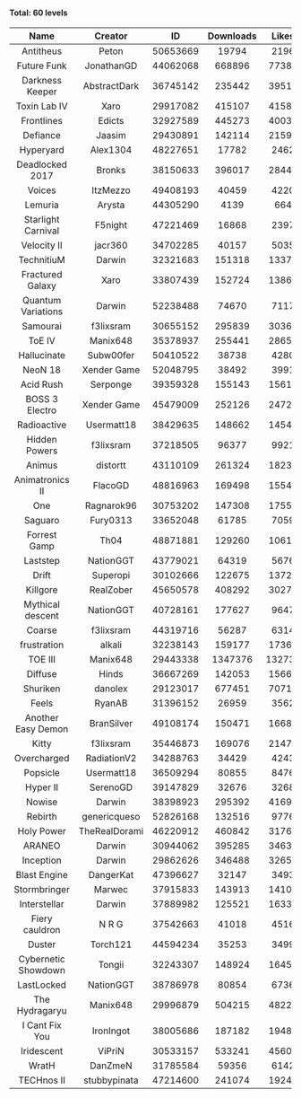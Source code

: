 #### Total: 60 levels

| Name | Creator | ID | Downloads | Likes |
|:---:|:---:|:---:|:---:|:---:|
| Antitheus | Peton | 50653669 | 19794 | 2196
| Future Funk | JonathanGD | 44062068 | 668896 | 77381
| Darkness Keeper | AbstractDark | 36745142 | 235442 | 39515
| Toxin Lab IV | Xaro | 29917082 | 415107 | 41588
| Frontlines | Edicts | 32927589 | 445273 | 40032
| Defiance | Jaasim | 29430891 | 142114 | 21595
| Hyperyard | Alex1304 | 48227651 | 17782 | 2462
| Deadlocked 2017 | Bronks | 38150633 | 396017 | 28448
| Voices | ItzMezzo | 49408193 | 40459 | 4220
| Lemuria | Arysta | 44305290 | 4139 | 664
| Starlight Carnival | F5night | 47221469 | 16868 | 2397
| Velocity II | jacr360 | 34702285 | 40157 | 5035
| TechnitiuM | Darwin | 32321683 | 151318 | 13372
| Fractured Galaxy  | Xaro | 33807439 | 152724 | 13866
| Quantum Variations | Darwin | 52238488 | 74670 | 7117
| Samourai | f3lixsram | 30655152 | 295839 | 30362
| ToE IV  | Manix648 | 35378937 | 255441 | 28659
| Hallucinate | Subw00fer | 50410522 | 38738 | 4280
| NeoN 18 | Xender Game | 52048795 | 38492 | 3991
| Acid Rush | Serponge | 39359328 | 155143 | 15613
| BOSS 3 Electro | Xender Game | 45479009 | 252126 | 24722
| Radioactive | Usermatt18 | 38429635 | 148662 | 14540
| Hidden Powers | f3lixsram | 37218505 | 96377 | 9921
| Animus | distortt | 43110109 | 261324 | 18230
| Animatronics II | FlacoGD | 48816963 | 169498 | 15547
| One | Ragnarok96 | 30753202 | 147308 | 17555
| Saguaro | Fury0313 | 33652048 | 61785 | 7059
| Forrest Gamp | Th04 | 48871881 | 129260 | 10616
| Laststep | NationGGT | 43779021 | 64319 | 5676
| Drift | Superopi | 30102666 | 122675 | 13721
| Killgore | RealZober | 45650578 | 408292 | 30276
| Mythical descent | NationGGT | 40728161 | 177627 | 9647
| Coarse | f3lixsram | 44319716 | 56287 | 6314
| frustration | alkali | 32238143 | 159177 | 17363
| TOE III | Manix648 | 29443338 | 1347376 | 132739
| Diffuse | Hinds | 36667269 | 142053 | 15668
| Shuriken | danolex | 29123017 | 677451 | 70711
| Feels | RyanAB | 31396152 | 26959 | 3562
| Another Easy Demon | BranSilver | 49108174 | 150471 | 16686
| Kitty | f3lixsram | 35446873 | 169076 | 21474
| Overcharged | RadiationV2 | 34288763 | 34429 | 4243
| Popsicle | Usermatt18 | 36509294 | 80855 | 8476
| Hyper II | SerenoGD | 39147829 | 32676 | 3268
| Nowise | Darwin | 38398923 | 295392 | 41692
| Rebirth | genericqueso | 52826168 | 132516 | 9776
| Holy Power | TheRealDorami | 46220912 | 460842 | 31763
| ARANEO | Darwin | 30944062 | 395285 | 34633
| Inception | Darwin | 29862626 | 346488 | 32650
| Blast Engine | DangerKat | 47396627 | 32147 | 3493
| Stormbringer | Marwec | 37915833 | 143913 | 14105
| Interstellar | Darwin | 37889982 | 125521 | 16336
| Fiery cauldron | N R G | 37542663 | 41018 | 4516
| Duster | Torch121 | 44594234 | 35253 | 3499
| Cybernetic Showdown  | Tongii | 32243307 | 148924 | 16453
| LastLocked | NationGGT | 38786978 | 80854 | 6736
| The Hydragaryu | Manix648 | 29996879 | 504215 | 48220
| I Cant Fix You | IronIngot | 38005686 | 187182 | 19487
| Iridescent | ViPriN | 30533157 | 533241 | 45604
| WratH | DanZmeN | 31785584 | 59356 | 6142
| TECHnos II | stubbypinata | 47214600 | 241074 | 19244
